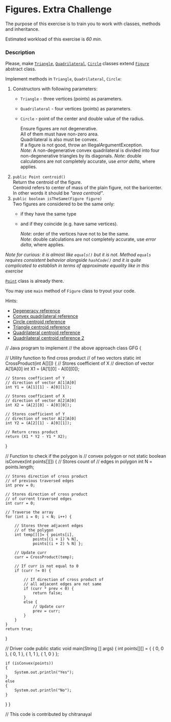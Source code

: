 # Figures. Extra Challenge

The purpose of this exercise is to train you to work with classes, methods and inheritance.

Estimated workload of this exercise is _60 min_.

### Description
Please, make [`Triangle`](src/main/java/com/epam/rd/autotasks/figures/Triangle.java),
[`Quadrilateral`](src/main/java/com/epam/rd/autotasks/figures/Quadrilateral.java),
[`Circle`](src/main/java/com/epam/rd/autotasks/figures/Circle.java) classes
extend [`Figure`](src/main/java/com/epam/rd/autotasks/figures/Figure.java) abstract class.

Implement methods in `Triangle`, `Quadrilateral`, `Circle`:

1. Constructors with following parameters:
   * `Triangle` - three vertices (points) as parameters.
   * `Quadrilateral` - four vertices (points) as parameters.
   * `Circle` - point of the center and double value of the radius.

     Ensure figures are not degenerative.\
     All of them must have non-zero area.\
     Quadrilateral is also must be convex.\
     If a figure is not good, throw an IllegalArgumentException.\
     *Note*: A non-degenerative convex quadrilateral is divided into four non-degenerative triangles by its diagonals.
     *Note*: double calculations are not completely accurate, use *error delta*, where applies.
1. `public Point centroid()`\
  Return the centroid of the figure.\
  Centroid refers to center of mass of the plain figure, not the baricenter.\
  In other words it should be *"area centroid"*.
1. `public boolean isTheSame(Figure figure)`\
  Two figures are considered to be the same only:
   * if they have the same type
   * and if they coincide (e.g. have same vertices).
     
     *Note*: order of the vertices have not to be the same.\
     *Note*: double calculations are not completely accurate, use *error delta*, where applies.

  *Note for curious: it is almost like `equals()` but it is not. Method `equals` requires consistent behavior alongside `hashCode()` and it is quite complicated to establish in terms of approximate equality like in this exercise*

[`Point`](src/main/java/com/epam/rd/autotasks/figures/Point.java) class is already there.

You may use `main` method of `Figure` class to tryout your code.

Hints:
* [Degeneracy reference](https://en.wikipedia.org/wiki/Degeneracy_(mathematics))
* [Convex quadrilateral reference](https://en.wikipedia.org/wiki/Quadrilateral#Convex_quadrilaterals)
* [Circle centroid reference](https://www.engineeringintro.com/mechanics-of-structures/centre-of-gravity/centroid-of-circle/)
* [Triangle centroid reference](https://en.wikipedia.org/wiki/Centroid#Of_a_triangle)
* [Quadrilateral centroid reference](https://en.wikipedia.org/wiki/Quadrilateral#Remarkable_points_and_lines_in_a_convex_quadrilateral)
* [Quadrilateral centroid reference 2](https://sites.math.washington.edu/~king/java/gsp/center-mass-quad.html)


// Java program to implement
// the above approach
class GFG
{

// Utility function to find cross product
// of two vectors
static int CrossProduct(int A[][])
{
// Stores coefficient of X
// direction of vector A[1]A[0]
int X1 = (A[1][0] - A[0][0]);

	// Stores coefficient of Y
	// direction of vector A[1]A[0]
	int Y1 = (A[1][1] - A[0][1]);

	// Stores coefficient of X
	// direction of vector A[2]A[0]
	int X2 = (A[2][0] - A[0][0]);

	// Stores coefficient of Y
	// direction of vector A[2]A[0]
	int Y2 = (A[2][1] - A[0][1]);

	// Return cross product
	return (X1 * Y2 - Y1 * X2);
}

// Function to check if the polygon is
// convex polygon or not
static boolean isConvex(int points[][])
{
// Stores count of
// edges in polygon
int N = points.length;

	// Stores direction of cross product
	// of previous traversed edges
	int prev = 0;

	// Stores direction of cross product
	// of current traversed edges
	int curr = 0;

	// Traverse the array
	for (int i = 0; i < N; i++) {

		// Stores three adjacent edges
		// of the polygon
		int temp[][]= { points[i],
				points[(i + 1) % N],
				points[(i + 2) % N] };

		// Update curr
		curr = CrossProduct(temp);

		// If curr is not equal to 0
		if (curr != 0) {

			// If direction of cross product of
			// all adjacent edges are not same
			if (curr * prev < 0) {
				return false;
			}
			else {
				// Update curr
				prev = curr;
			}
		}
	}
	return true;
}

// Driver code
public static void main(String [] args)
{
int points[][] = { { 0, 0 }, { 0, 1 },
{ 1, 1 }, { 1, 0 } };

	if (isConvex(points))
	{
		System.out.println("Yes");
	}
	else
	{
		System.out.println("No");
	}
}
}

// This code is contributed by chitranayal
